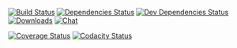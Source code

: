[![Build Status][travis-img]][travis-url]
[![Dependencies Status][deps-img]][deps-url]
[![Dev Dependencies Status][dev-deps-img]][dev-deps-url]
[![Downloads][downloads-img]][npm-url]
[![Chat][gitter-img]][gitter-url]

[![Coverage Status][coveralls-img]][coveralls-url]
[![Codacity Status][codacity-img]][codacity-url]


[travis-img]:    http://img.shields.io/travis/tcurdt/xstatic.svg?style=flat-square
[travis-url]:    https://travis-ci.org/tcurdt/xstatic
[deps-img]:      https://david-dm.org/tcurdt/xstatic.svg
[deps-url]:      https://david-dm.org/tcurdt/xstatic
[dev-deps-img]:  https://david-dm.org/tcurdt/xstatic/dev-status.svg
[dev-deps-url]:  https://david-dm.org/tcurdt/xstatic#info=devDependencies
[downloads-img]: http://img.shields.io/npm/dm/tcurdt-xstatic.svg?style=flat-square
[gitter-img]:    https://img.shields.io/gitter/room/badges/shields.svg
[gitter-url]:    https://gitter.im/tcurdt/xstatic?utm_source=badge&utm_medium=badge&utm_campaign=github-badge&utm_content=badge

[coveralls-img]: https://coveralls.io/repos/tcurdt/xstatic/badge.svg?branch=master&service=github
[coveralls-url]: https://coveralls.io/github/tcurdt/xstatic?branch=master
[codecov-img]:   https://codecov.io/github/tcurdt/xstatic/coverage.svg?branch=master
[codecov-url]:   https://codecov.io/github/tcurdt/xstatic?branch=master
[codacity-img]:  https://api.codacy.com/project/badge/grade/79c5a186b08a4e21b5f666f78cfd94df
[codacity-url]:  https://www.codacy.com/app/tcurdt/xstatic

[npm-img]:       http://img.shields.io/npm/v/tcurdt-xstatic.svg?style=flat-square
[npm-url]:       https://npmjs.org/package/tcurdt-xstatic
[waffle-img]:    http://img.shields.io/github/issues/tcurdt/xstatic.svg?style=flat-square
[waffle-url]:    http://waffle.io/tcurdt/xstatic